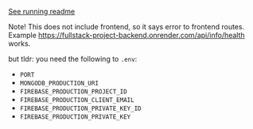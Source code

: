 [See running readme](../documentation/running.md)

Note! This does not include frontend, so it says error to frontend routes.
Example https://fullstack-project-backend.onrender.com/api/info/health works.

but tldr: you need the following to `.env`:

-   `PORT`
-   `MONGODB_PRODUCTION_URI`
-   `FIREBASE_PRODUCTION_PROJECT_ID`
-   `FIREBASE_PRODUCTION_CLIENT_EMAIL`
-   `FIREBASE_PRODUCTION_PRIVATE_KEY_ID`
-   `FIREBASE_PRODUCTION_PRIVATE_KEY`

